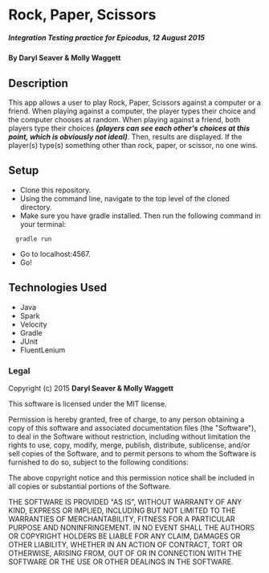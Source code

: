 # Rock, Paper, Scissors

##### _Integration Testing practice for Epicodus, 12 August 2015_

#### By **Daryl Seaver & Molly Waggett**

## Description

This app allows a user to play Rock, Paper, Scissors against a computer or a friend. When playing against a computer, the player types their choice and the computer chooses at random. When playing against a friend, both players type their choices _**(players can see each other's choices at this point, which is obviously not ideal)**_. Then, results are displayed. If the player(s) type(s) something other than rock, paper, or scissor, no one wins.

## Setup

* Clone this repository.
* Using the command line, navigate to the top level of the cloned directory.
* Make sure you have gradle installed. Then run the following command in your terminal:
```
  gradle run
```
* Go to localhost:4567.
* Go!

## Technologies Used

* Java
* Spark
* Velocity
* Gradle
* JUnit
* FluentLenium

### Legal

Copyright (c) 2015 **Daryl Seaver & Molly Waggett**

This software is licensed under the MIT license.

Permission is hereby granted, free of charge, to any person obtaining a copy
of this software and associated documentation files (the "Software"), to deal
in the Software without restriction, including without limitation the rights
to use, copy, modify, merge, publish, distribute, sublicense, and/or sell
copies of the Software, and to permit persons to whom the Software is
furnished to do so, subject to the following conditions:

The above copyright notice and this permission notice shall be included in
all copies or substantial portions of the Software.

THE SOFTWARE IS PROVIDED "AS IS", WITHOUT WARRANTY OF ANY KIND, EXPRESS OR
IMPLIED, INCLUDING BUT NOT LIMITED TO THE WARRANTIES OF MERCHANTABILITY,
FITNESS FOR A PARTICULAR PURPOSE AND NONINFRINGEMENT. IN NO EVENT SHALL THE
AUTHORS OR COPYRIGHT HOLDERS BE LIABLE FOR ANY CLAIM, DAMAGES OR OTHER
LIABILITY, WHETHER IN AN ACTION OF CONTRACT, TORT OR OTHERWISE, ARISING FROM,
OUT OF OR IN CONNECTION WITH THE SOFTWARE OR THE USE OR OTHER DEALINGS IN
THE SOFTWARE.
